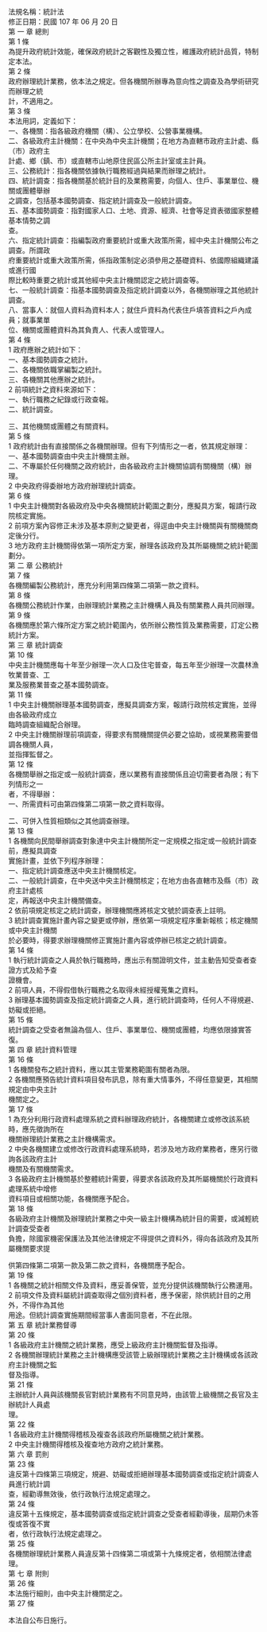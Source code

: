 法規名稱：統計法  
修正日期：民國 107 年 06 月 20 日  
第 一 章 總則  
第 1 條  
為提升政府統計效能，確保政府統計之客觀性及獨立性，維護政府統計品質，特制定本法。  
第 2 條  
政府辦理統計業務，依本法之規定。但各機關所辦專為意向性之調查及為學術研究而辦理之統  
計，不適用之。  
第 3 條  
本法用詞，定義如下：  
一、各機關：指各級政府機關（構）、公立學校、公營事業機構。  
二、各級政府主計機關：在中央為中央主計機關；在地方為直轄市政府主計處、縣（市）政府主  
計處、鄉（鎮、市）或直轄市山地原住民區公所主計室或主計員。  
三、公務統計：指各機關依據執行職務經過與結果而辦理之統計。  
四、統計調查：指各機關基於統計目的及業務需要，向個人、住戶、事業單位、機關或團體舉辦  
之調查，包括基本國勢調查、指定統計調查及一般統計調查。  
五、基本國勢調查：指對國家人口、土地、資源、經濟、社會等足資表徵國家整體基本情勢之調  
查。  
六、指定統計調查：指編製政府重要統計或重大政策所需，經中央主計機關公布之調查。所謂政  
府重要統計或重大政策所需，係指政策制定必須參用之基礎資料、依國際組織建議或進行國  
際比較時重要之統計或其他經中央主計機關認定之統計調查等。  
七、一般統計調查：指基本國勢調查及指定統計調查以外，各機關辦理之其他統計調查。  
八、當事人：就個人資料為資料本人；就住戶資料為代表住戶填答資料之戶內成員；就事業單  
位、機關或團體資料為其負責人、代表人或管理人。  
第 4 條  
1 政府應辦之統計如下：  
一、基本國勢調查之統計。  
二、各機關依職掌編製之統計。  
三、各機關其他應辦之統計。  
2 前項統計之資料來源如下：  
一、執行職務之紀錄或行政查報。  
二、統計調查。  


三、其他機關或團體之有關資料。  
第 5 條  
1 政府統計由有直接關係之各機關辦理。但有下列情形之一者，依其規定辦理：  
一、基本國勢調查由中央主計機關主辦。  
二、不專屬於任何機關之政府統計，由各級政府主計機關協調有關機關（構）辦理。  
2 中央政府得委辦地方政府辦理統計調查。  
第 6 條  
1 中央主計機關對各級政府及中央各機關統計範圍之劃分，應擬具方案，報請行政院核定實施。  
2 前項方案內容修正未涉及基本原則之變更者，得逕由中央主計機關與有關機關商定後分行。  
3 地方政府主計機關得依第一項所定方案，辦理各該政府及其所屬機關之統計範圍劃分。  
第 二 章 公務統計  
第 7 條  
各機關編製公務統計，應充分利用第四條第二項第一款之資料。  
第 8 條  
各機關公務統計作業，由辦理統計業務之主計機構人員及有關業務人員共同辦理。  
第 9 條  
各機關應於第六條所定方案之統計範圍內，依所辦公務性質及業務需要，訂定公務統計方案。  
第 三 章 統計調查  
第 10 條  
中央主計機關應每十年至少辦理一次人口及住宅普查，每五年至少辦理一次農林漁牧業普查、工  
業及服務業普查之基本國勢調查。  
第 11 條  
1 中央主計機關辦理基本國勢調查，應擬具調查方案，報請行政院核定實施，並得由各級政府成立  
臨時調查組織配合辦理。  
2 中央主計機關辦理前項調查，得要求有關機關提供必要之協助，或視業務需要借調各機關人員，  
並指揮監督之。  
第 12 條  
各機關舉辦之指定或一般統計調查，應以業務有直接關係且迫切需要者為限；有下列情形之一  
者，不得舉辦：  
一、所需資料可由第四條第二項第一款之資料取得。  


二、可併入性質相類似之其他調查辦理。  
第 13 條  
1 各機關向民間舉辦調查對象達中央主計機關所定一定規模之指定或一般統計調查前，應擬具調查  
實施計畫，並依下列程序辦理：  
一、指定統計調查應送中央主計機關核定。  
二、一般統計調查，在中央送中央主計機關核定；在地方由各直轄市及縣（市）政府主計處核  
定，再報送中央主計機關備查。  
2 依前項規定核定之統計調查，辦理機關應將核定文號於調查表上註明。  
3 統計調查實施計畫內容之變更或停辦，應依第一項規定程序重新報核；核定機關或中央主計機關  
於必要時，得要求辦理機關修正實施計畫內容或停辦已核定之統計調查。  
第 14 條  
1 執行統計調查之人員於執行職務時，應出示有關證明文件，並主動告知受查者查證方式及給予查  
證機會。  
2 前項人員，不得假借執行職務之名取得未經授權蒐集之資料。  
3 辦理基本國勢調查及指定統計調查之人員，進行統計調查時，任何人不得規避、妨礙或拒絕。  
第 15 條  
統計調查之受查者無論為個人、住戶、事業單位、機關或團體，均應依限據實答復。  
第 四 章 統計資料管理  
第 16 條  
1 各機關發布之統計資料，應以其主管業務範圍有關者為限。  
2 各機關應預告統計資料項目發布訊息，除有重大情事外，不得任意變更，其相關規定由中央主計  
機關定之。  
第 17 條  
1 為充分利用行政資料處理系統之資料辦理政府統計，各機關建立或修改該系統時，應先徵詢所在  
機關辦理統計業務之主計機構需求。  
2 中央各機關建立或修改行政資料處理系統時，若涉及地方政府業務者，應另行徵詢各該政府主計  
機關及有關機關需求。  
3 各級政府主計機關基於整體統計需要，得要求各該政府及其所屬機關於行政資料處理系統中增修  
資料項目或相關功能，各機關應予配合。  
第 18 條  
各級政府主計機關及辦理統計業務之中央一級主計機構為統計目的需要，或減輕統計調查受查者  
負擔，除國家機密保護法及其他法律規定不得提供之資料外，得向各該政府及其所屬機關要求提  


供第四條第二項第一款及第二款之資料，各機關應予配合。  
第 19 條  
1 各機關之統計相關文件及資料，應妥善保管，並充分提供該機關執行公務運用。  
2 前項文件及資料屬統計調查取得之個別資料者，應予保密，除供統計目的之用外，不得作為其他  
用途。但統計調查實施期間經當事人書面同意者，不在此限。  
第 五 章 統計業務督導  
第 20 條  
1 各級政府主計機關之統計業務，應受上級政府主計機關監督及指導。  
2 各機關辦理統計業務之主計機構應受該管上級辦理統計業務之主計機構或各該政府主計機關之監  
督及指導。  
第 21 條  
主辦統計人員與該機關長官對統計業務有不同意見時，由該管上級機關之長官及主辦統計人員處  
理。  
第 22 條  
1 各級政府主計機關得稽核及複查各該政府所屬機關之統計業務。  
2 中央主計機關得稽核及複查地方政府之統計業務。  
第 六 章 罰則  
第 23 條  
違反第十四條第三項規定，規避、妨礙或拒絕辦理基本國勢調查或指定統計調查人員進行統計調  
查，經勸導無效後，依行政執行法規定處理之。  
第 24 條  
違反第十五條規定，基本國勢調查或指定統計調查之受查者經勸導後，屆期仍未答復或答復不實  
者，依行政執行法規定處理之。  
第 25 條  
各機關辦理統計業務人員違反第十四條第二項或第十九條規定者，依相關法律處理。  
第 七 章 附則  
第 26 條  
本法施行細則，由中央主計機關定之。  
第 27 條  


本法自公布日施行。  


